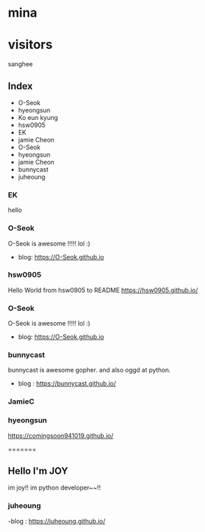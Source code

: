 # mina
# visitors
sanghee


## Index
- O-Seok
- hyeongsun
- Ko eun kyung
- hsw0905
- EK
- jamie Cheon
- O-Seok
- hyeongsun
- jamie Cheon
- bunnycast
- juheoung

### EK
hello
### O-Seok
O-Seok is awesome !!!!! lol :)
- blog: https://O-Seok.github.io


### hsw0905
Hello World from hsw0905 to README
https://hsw0905.github.io/

### O-Seok
O-Seok is awesome !!!!! lol :)
- blog: https://O-Seok.github.io

### bunnycast
bunnycast is awesome gopher. and also oggd at python.
- blog : https://bunnycast.github.io/
### JamieC

### hyeongsun
https://comingsoon941019.github.io/

=======
## Hello I'm JOY

im joy!!
im python developer~~!!

### juheoung
-blog : https://juheoung.github.io/

